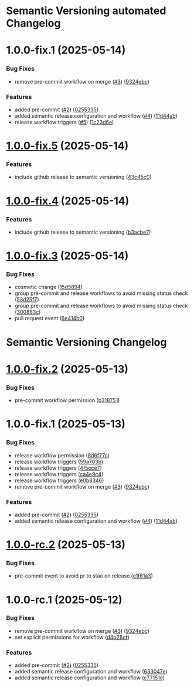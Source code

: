 # Semantic Versioning automated Changelog

# 1.0.0-fix.1 (2025-05-14)


### Bug Fixes

* remove pre-commit workflow on merge ([#3](https://github.com/calavia-org/base-template/issues/3)) ([9324ebc](https://github.com/calavia-org/base-template/commit/9324ebcf95871ef60c2ad4889f2b2a649ade666b))


### Features

* added pre-commit ([#2](https://github.com/calavia-org/base-template/issues/2)) ([0255335](https://github.com/calavia-org/base-template/commit/02553359aed72f7e60165c00fe7154f8509a5809))
* added semantic release configuration and workflow ([#4](https://github.com/calavia-org/base-template/issues/4)) ([11d44ab](https://github.com/calavia-org/base-template/commit/11d44abcbfa4537f29dfe354ee6442279cfdce12))
* release workflow triggers ([#5](https://github.com/calavia-org/base-template/issues/5)) ([1c23d6e](https://github.com/calavia-org/base-template/commit/1c23d6e4ae20ed5b6e6af67f7838bb28985c300e))

# [1.0.0-fix.5](https://github.com/calavia-org/base-template/compare/v1.0.0-fix.4...v1.0.0-fix.5) (2025-05-14)


### Features

* include github release to semantic versioning ([43c45c0](https://github.com/calavia-org/base-template/commit/43c45c05125c7a4c23c8ce8ac272e7cc9aef4b19))

# [1.0.0-fix.4](https://github.com/calavia-org/base-template/compare/v1.0.0-fix.3...v1.0.0-fix.4) (2025-05-14)


### Features

* include github release to semantic versioning ([b3acbe7](https://github.com/calavia-org/base-template/commit/b3acbe766a2c3e4d9e887d18d300df8b70fb76b8))

# [1.0.0-fix.3](https://github.com/calavia-org/base-template/compare/v1.0.0-fix.2...v1.0.0-fix.3) (2025-05-14)


### Bug Fixes

* cosmetic change ([15d5894](https://github.com/calavia-org/base-template/commit/15d5894d4f9f5cb0778dc3043f8acff58c66f3a8))
* group pre-commit and release workflows to avoid missing status check ([53d25f7](https://github.com/calavia-org/base-template/commit/53d25f7d6a9b1c8243e3bb201d0781291d4e98a3))
* group pre-commit and release workflows to avoid missing status check ([300883c](https://github.com/calavia-org/base-template/commit/300883cde0882e11ab5e4cb2f5ca8baee5d9da34))
* pull request event ([6e414b0](https://github.com/calavia-org/base-template/commit/6e414b09b29ecc91ee3b1013259605c9c4128454))

# Semantic Versioning Changelog

# [1.0.0-fix.2](https://github.com/calavia-org/base-template/compare/v1.0.0-fix.1...v1.0.0-fix.2) (2025-05-13)


### Bug Fixes

* pre-commit workflow permission ([b318751](https://github.com/calavia-org/base-template/commit/b318751f72b0b7e8ce97e9e4946c74e75f19d5eb))

# 1.0.0-fix.1 (2025-05-13)


### Bug Fixes

* release workflow permission ([8d6f77c](https://github.com/calavia-org/base-template/commit/8d6f77c094d2abbc17143977255183f897acc0bd))
* release workflow triggers ([59a703b](https://github.com/calavia-org/base-template/commit/59a703bd74e8adb9f4e85bb8e6f1c206688a1dc0))
* release workflow triggers ([4f5cce7](https://github.com/calavia-org/base-template/commit/4f5cce78230684cbd9ec5cda97b80eabb7d5fbab))
* release workflow triggers ([ca4e9c4](https://github.com/calavia-org/base-template/commit/ca4e9c464474c61af0046247c028f7b42f44017d))
* release workflow triggers ([e0b8346](https://github.com/calavia-org/base-template/commit/e0b8346b96124fcc646d50eb7a84e3b4683baa75))
* remove pre-commit workflow on merge ([#3](https://github.com/calavia-org/base-template/issues/3)) ([9324ebc](https://github.com/calavia-org/base-template/commit/9324ebcf95871ef60c2ad4889f2b2a649ade666b))


### Features

* added pre-commit ([#2](https://github.com/calavia-org/base-template/issues/2)) ([0255335](https://github.com/calavia-org/base-template/commit/02553359aed72f7e60165c00fe7154f8509a5809))
* added semantic release configuration and workflow ([#4](https://github.com/calavia-org/base-template/issues/4)) ([11d44ab](https://github.com/calavia-org/base-template/commit/11d44abcbfa4537f29dfe354ee6442279cfdce12))

# [1.0.0-rc.2](https://github.com/calavia-org/base-template/compare/v1.0.0-rc.1...v1.0.0-rc.2) (2025-05-13)


### Bug Fixes

* pre-commit event to avoid pr to stae on release ([e1f61a3](https://github.com/calavia-org/base-template/commit/e1f61a394de9baf499e801262bbc2bbc9c764330))

# 1.0.0-rc.1 (2025-05-12)


### Bug Fixes

* remove pre-commit workflow on merge ([#3](https://github.com/calavia-org/base-template/issues/3)) ([9324ebc](https://github.com/calavia-org/base-template/commit/9324ebcf95871ef60c2ad4889f2b2a649ade666b))
* set explicit permissions for workflow ([d4b28cf](https://github.com/calavia-org/base-template/commit/d4b28cf13b4dfdf9bab949593cfe5b43b835382b))


### Features

* added pre-commit ([#2](https://github.com/calavia-org/base-template/issues/2)) ([0255335](https://github.com/calavia-org/base-template/commit/02553359aed72f7e60165c00fe7154f8509a5809))
* added semantic release configuration and workflow ([633047e](https://github.com/calavia-org/base-template/commit/633047eacf70c25c77ff7398bcae43c3db5730de))
* added semantic release configuration and workflow ([c77151e](https://github.com/calavia-org/base-template/commit/c77151e179b9cae416f6c192d748a9066579e566))
